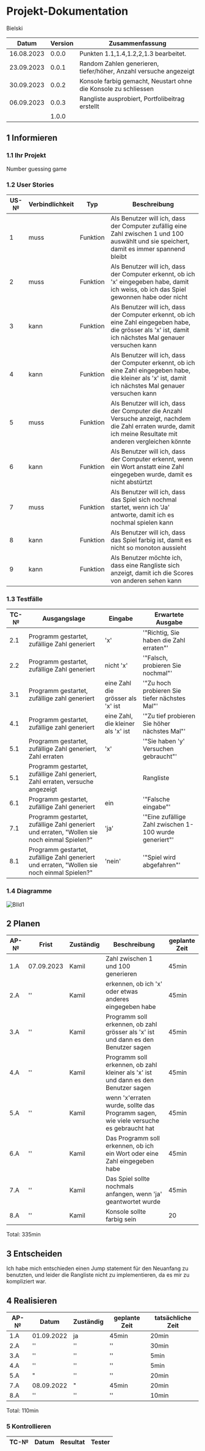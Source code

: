 # Projekt-Dokumentation



Bielski

| Datum | Version | Zusammenfassung                                              |
| ----- | ------- | ------------------------------------------------------------ |
|16.08.2023 | 0.0.0  | Punkten 1.1,1.4,1.2,2,1.3 bearbeitet. |
| 23.09.2023     | 0.0.1     |      Random Zahlen generieren, tiefer/höher, Anzahl versuche angezeigt   |        
|30.09.2023|0.0.2|    Konsole  farbig gemacht,  Neustart ohne die Konsole zu schliessen              |
| 06.09.2023| 0.0.3 | Rangliste ausprobiert, Portfolibeitrag erstellt |
|       | 1.0.0   |                                                              |

## 1 Informieren

### 1.1 Ihr Projekt

Number guessing game

### 1.2 User Stories

| US-№ | Verbindlichkeit | Typ      | Beschreibung                       |
| ---- | --------------- | ----     | ---------------------------------- |
|  1  | muss  | Funktion | Als Benutzer will ich, dass der Computer zufällig eine Zahl zwischen 1 und 100 auswählt und sie speichert, damit es immer spannend bleibt
|  2  | muss  | Funktion | Als Benutzer will ich, dass der Computer erkennt, ob ich 'x' eingegeben habe, damit ich weiss, ob ich das Spiel gewonnen habe oder nicht
|  3  | kann  | Funktion | Als Benutzer will ich, dass der Computer erkennt, ob ich eine Zahl eingegeben habe, die grösser als 'x' ist, damit ich nächstes Mal genauer versuchen kann
|  4  | kann  | Funktion | Als Benutzer will ich, dass der Computer erkennt, ob ich eine Zahl eingegeben habe, die kleiner als 'x' ist, damit ich nächstes Mal genauer versuchen kann
|  5  | muss  | Funktion  | Als Benutzer will ich, dass der Computer die Anzahl Versuche anzeigt, nachdem die Zahl erraten wurde, damit ich meine Resultate mit anderen vergleichen könnte
|  6  | kann  | Funktion  | Als Benutzer will ich, dass der Computer erkennt, wenn ein Wort anstatt eine Zahl eingegeben wurde, damit es nicht abstürtzt|
|  7  | muss  | Funktion  | Als Benutzer will ich, dass das Spiel sich nochmal startet, wenn ich 'Ja' antworte, damit ich es nochmal spielen kann
|8|kann|Funktion|Als Benutzer will ich, dass das Spiel farbig ist, damit es nicht so monoton aussieht|
| 9 | kann | Funktion     | Als Benutzer möchte ich, dass eine Rangliste sich anzeigt, damit ich die Scores von anderen sehen kann |



### 1.3 Testfälle

| TC-№ | Ausgangslage                             | Eingabe | Erwartete Ausgabe |
| ---- | ------------                             |     ------    |   ---------                 |
|   2.1  | Programm gestartet, zufällige Zahl generiert | 'x'    |  '"Richtig, Sie haben die Zahl erraten"'      |
|   2.2  | Programm gestartet, zufällige Zahl generiert | nicht 'x'                       |       '"Falsch, probieren Sie nochmal"'       |
|   3.1  | Programm gestartet, zufällige zahl generiert | eine Zahl die grösser als 'x' ist| '"Zu hoch probieren Sie tiefer nächstes Mal"' |
|   4.1  | Programm gestartet, zufällige zahl generiert | eine Zahl, die kleiner als 'x' ist| '"Zu tief probieren Sie höher nächstes Mal"' |
|   5.1  | Programm gestartet, zufällige Zahl generiert, Zahl erraten|'x'                 |     '"Sie haben 'y' Versuchen gebraucht"'     |
|   5.1  | Programm gestartet, zufällige Zahl generiert, Zahl erraten, versuche angezeigt|              |     Rangliste     |
|   6.1  | Programm gestartet, zufällige Zahl generiert | ein                             |'"Falsche eingabe"' |
|7.1| Programm gestartet, zufällige Zahl generiert und erraten, "Wollen sie noch einmal Spielen?"|'ja'|'"Eine zufällige Zahl zwischen 1-100 wurde generiert"'|
|8.1| Programm gestartet, zufällige Zahl generiert und erraten, "Wollen sie noch einmal Spielen?"|'nein'|'"Spiel wird abgefahren"'|



### 1.4 Diagramme

![BIld1](https://i.imgur.com/TvR56mP.png)

## 2 Planen

| AP-№ | Frist | Zuständig | Beschreibung | geplante Zeit |
| ---- | ----- | --------- | ------------ | ------------- |
| 1.A  |   07.09.2023  |   Kamil   |                             Zahl zwischen 1 und 100 generieren                        |45min|
| 2.A  |   ''   |   Kamil   |                   erkennen, ob ich 'x' oder etwas anderes eingegeben habe          |45min|
| 3.A  |   ''|   Kamil   | Programm soll erkennen, ob zahl grösser als 'x' ist und dann es den Benutzer sagen |45min|
| 4.A  |   ''  |   Kamil   | Programm soll erkennen, ob zahl kleiner als 'x' ist und dann es den Benutzer sagen |45min|
| 5.A  |   ''  |   Kamil   |wenn 'x'erraten wurde, sollte das Programm sagen, wie viele versuche es gebraucht hat|45min|
| 6.A  |   ''  |   Kamil   |        Das Programm soll erkennen, ob ich ein Wort oder eine Zahl eingegeben habe   |45min|
| 7.A  |   ''  |   Kamil   |              Das Spiel sollte nochmals anfangen, wenn 'ja' geantwortet wurde           |45min|
|8.A|''|Kamil|Konsole sollte farbig sein|20|
Total: 335min

## 3 Entscheiden

Ich habe mich entschieden einen Jump statement für den Neuanfang zu benutzten, und leider die Rangliste nicht zu implementieren, da es mir zu kompliziert war.

## 4 Realisieren

| AP-№ | Datum | Zuständig | geplante Zeit | tatsächliche Zeit |
| ---- | ----- | --------- | ------------- | ----------------- |
| 1.A  |  01.09.2022     |      ja     |    45min           |    20min               |
| 2.A  | ''      |    ''      |         ''     |       30min            |
| 3.A| ''|''|''|5min|
|4.A|''|''|''|5min|
|5.A|"|''|''|20min|
|7.A|08.09.2022|"|45min|20min|
|8.A|''|''|''|10min|
Total:  110min


### 5 Kontrollieren


| TC-№ | Datum | Resultat | Tester |
| ---- | ----- | -------- | ------ |



